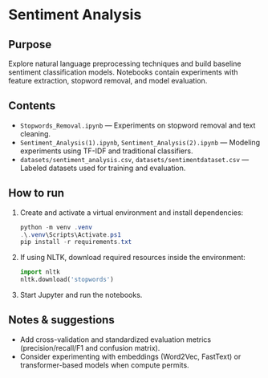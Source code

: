 # Sentiment Analysis

Purpose
-------
Explore natural language preprocessing techniques and build baseline sentiment classification models. Notebooks contain experiments with feature extraction, stopword removal, and model evaluation.

Contents
--------
- `Stopwords_Removal.ipynb` — Experiments on stopword removal and text cleaning.
- `Sentiment_Analysis(1).ipynb`, `Sentiment_Analysis(2).ipynb` — Modeling experiments using TF-IDF and traditional classifiers.
- `datasets/sentiment_analysis.csv`, `datasets/sentimentdataset.csv` — Labeled datasets used for training and evaluation.

How to run
----------
1. Create and activate a virtual environment and install dependencies:
	```powershell
	python -m venv .venv
	.\.venv\Scripts\Activate.ps1
	pip install -r requirements.txt
	```
2. If using NLTK, download required resources inside the environment:
	```python
	import nltk
	nltk.download('stopwords')
	```
3. Start Jupyter and run the notebooks.

Notes & suggestions
-------------------
- Add cross-validation and standardized evaluation metrics (precision/recall/F1 and confusion matrix).
- Consider experimenting with embeddings (Word2Vec, FastText) or transformer-based models when compute permits.


